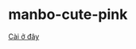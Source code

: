 # manbo-cute-pink
[Cài ở đây](https://github.com/nengoz195/manbo-cute-pink/raw/refs/heads/main/manbo-download-image.user.js)
